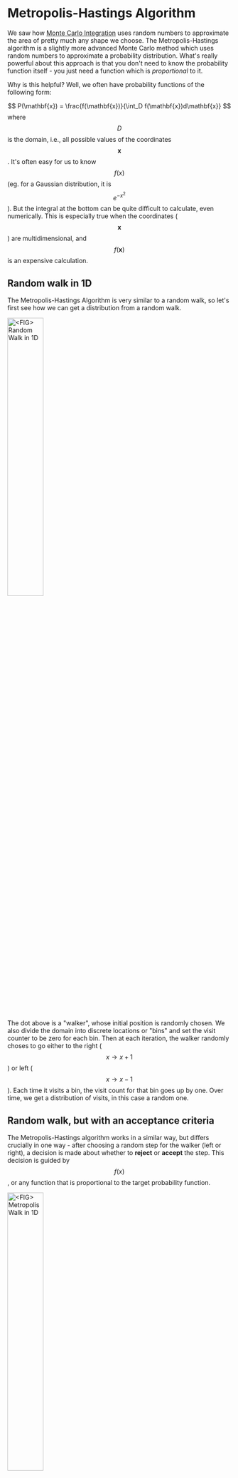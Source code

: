 # Metropolis-Hastings Algorithm

We saw how [Monte Carlo Integration](../monte_carlo_integration/monte_carlo_integration.html) uses random numbers to approximate the area of pretty much any shape we choose. 
The Metropolis-Hastings algorithm is a slightly more advanced Monte Carlo method which uses random numbers to approximate a probability distribution.
What's really powerful about this approach is that you don't need to know the probability function itself - you just need a function which is _proportional_ to it. 

Why is this helpful? Well, we often have probability functions of the following form:

$$
P(\mathbf{x}) = \frac{f(\mathbf{x})}{\int_D f(\mathbf{x})d\mathbf{x}}
$$
where $$D$$ is the domain, i.e., all possible values of the coordinates $$\mathbf{x}$$. 
It's often easy for us to know $$f(x)$$ (eg. for a Gaussian distribution, it is $$e^{-x^2}$$). 
But the integral at the bottom can be quite difficult to calculate, even numerically.
This is especially true when the coordinates ($$\mathbf{x}$$) are multidimensional, and $$f(\mathbf{x})$$ is an expensive calculation. 

## Random walk in 1D

The Metropolis-Hastings Algorithm is very similar to a random walk, so let's first see how we can get a distribution from a random walk.

<p>
	<img class="center" src="res/random_walk.png" alt="<FIG> Random Walk in 1D" style="width:40%"/>
</p>

The dot above is a "walker", whose initial position is randomly chosen. We also divide the domain into discrete locations or "bins" and set the visit counter to be zero for each bin. Then at each iteration, the walker randomly choses to go either to the right ($$x \rightarrow x+1$$) or left ($$x \rightarrow x-1$$). Each time it visits a bin, the visit count for that bin goes up by one. Over time, we get a distribution of visits, in this case a random one. 

## Random walk, but with an acceptance criteria

The Metropolis-Hastings algorithm works in a similar way, but differs crucially in one way - after choosing a random step for the walker (left or right), a decision is made about whether to __reject__ or __accept__ the step. This decision is guided by $$f(x)$$, or any function that is proportional to the target probability function. 

<p>
	<img class="center" src="res/metropolis_walk.png" alt="<FIG> Metropolis Walk in 1D" style="width:40%"/>
</p>

## The function for generating a random step

So far we used a very simple function for generating the next step: it will be either +1 or -1 to the current location. For the simple version of the algorithm to work, this can actually be any symmetric function. For example, it can be any real number between $$-a$$ and $$+a$$, or it can be sampled from some symmetric distribution, $$g$$, such as a Gaussian. 

## The full algorithm for a 1D example function

### Initialize

Let our target distribution be:
$$
P(x) = \frac{f(x)}{\int_{-10}^{10} f(x)}
$$

where $$f(x)$$ is the function proportional to it,
$$
f(x) = 10e^{-4(x+4)^2} + 3e^{-0.2(x+1)^2} + e^{-2(x-5)^2}
$$

{% method %}
{% sample lang="py" %}
[import:4-13, lang:"python"](code/python/metropolis.py)
{% endmethod %}

We chose a sum of three Guassians because it is easy to verify - we know what the integral of it will be. The plot of $$P(x)$$ in the figure below shows three different peaks of varying width and height, with some overlap as well.
<p>
	<img class="center" src="res/plot_of_P.png" alt="<FIG> Plot of P(x)" style="width:40%"/>
</p>
Next, we choose some symmetric step generating function. Here we will use a random number in the interval $$(-1,1)$$
{% method %}
{% sample lang="py" %}
[import:15-17, lang:"python"](code/python/metropolis.py)
{% endmethod %}

Choose the domain of $$x$$, and an initial point for $$ x_0 $$ ($$x_t$$ at $$t = 0$$) chosen randomly from the domain of $$x$$.
{% method %}
{% sample lang="py" %}
[import:30-31, lang:"python"](code/python/metropolis.py)
{% endmethod %}

Then iterate:

1. Generate new position $$x' = x_t + g()$$
2. Calculate the acceptance probability, $$A = \min\left(1, \frac{f(x_{t+1})}{f(x)}\right)$$
3. Choose a random real number, $$u$$, between $$0$$ and $$1$$
4. Accept or reject:
    * If $$ u \leq A $$, then __accept__ move, and set new position, $$x_{t+1} = x' $$
    * Otherwise, __reject__ move, and set new position to current, $$x_{t+1} = x_t $$
5. Increment $$t \rightarrow t + 1$$ and repeat from step 1.

The code for steps 1 to 4 is:
{% method %}
{% sample lang="py" %}
[import:19-31, lang:"python"](code/python/metropolis.py)
{% endmethod %}

The following plot shows the result of running the algorithm for different numbers of iterations ($$N$$), with the same initial position. The histograms are normalized so that they integrate to 1. We can see the convergence toward $$P(x)$$ as we increase $$N$$.

<p>
	<img class="center" src="res/multiple_histograms.png" alt="<FIG> multiple histograms" style="width:100%"/>
</p>

## Full Example Code
The following code puts everything discussed together, and runs Metropolis-Hastings algorithm for $$N$$ steps. All the positions visited by the algorithm are then written to a file, which can be later read and fed into a histogram or other density calculating scheme. 
{% method %}
{% sample lang="py" %}
[import, lang:"python"](code/python/metropolis.py)
{% endmethod %}


# === Monte Carlo ===


<script>
MathJax.Hub.Queue(["Typeset",MathJax.Hub]);
</script>

## License

##### Code Examples

The code examples are licensed under the MIT license (found in [LICENSE.md](https://github.com/algorithm-archivists/algorithm-archive/blob/master/LICENSE.md)).

##### Text

The text of this chapter was written by [K. Shudipto Amin](https://github.com/shudipto-amin) and is licensed under the [Creative Commons Attribution-ShareAlike 4.0 International License](https://creativecommons.org/licenses/by-sa/4.0/legalcode).

[<p><img  class="center" src="../cc/CC-BY-SA_icon.svg" /></p>](https://creativecommons.org/licenses/by-sa/4.0/)

##### Images/Graphics
- The image "[squarecircle](res/square_circle.png)" was created by [James Schloss](https://github.com/leios) and is licensed under the [Creative Commons Attribution-ShareAlike 4.0 International License](https://creativecommons.org/licenses/by-sa/4.0/legalcode).
- The animation "[simplemontecarlo](res/monte_carlo.gif)" was created by [James Schloss](https://github.com/leios) and is licensed under the [Creative Commons Attribution-ShareAlike 4.0 International License](https://creativecommons.org/licenses/by-sa/4.0/legalcode).


##### Pull Requests

After initial licensing ([#560](https://github.com/algorithm-archivists/algorithm-archive/pull/560)), the following pull requests have modified the text or graphics of this chapter:
- none
